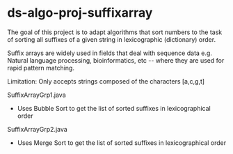 # ds-algo-proj-suffixarray


The goal of this project is to adapt algorithms that sort numbers to the task of sorting all suffixes of a given string in lexicographic (dictionary) order. 

Suffix arrays are widely used in fields that deal with sequence data e.g. Natural language processing, bioinformatics, etc --  where they are used for rapid pattern matching.

Limitation: Only accepts strings composed of the characters [a,c,g,t]

SuffixArrayGrp1.java
- Uses Bubble Sort to get the list of sorted suffixes in lexicographical order

SuffixArrayGrp2.java
- Uses Merge Sort to get the list of sorted suffixes in lexicographical order

